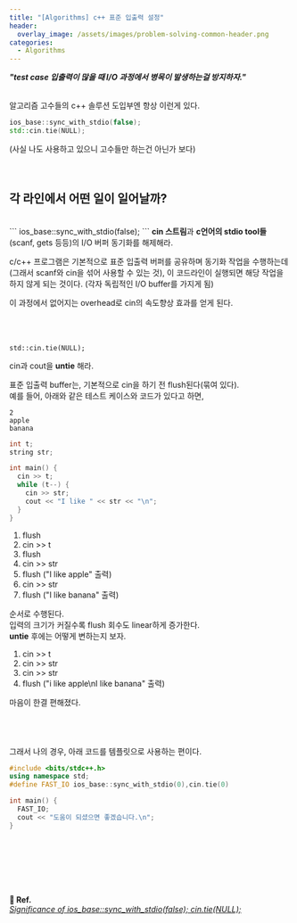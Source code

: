 ```yaml
---
title: "[Algorithms] c++ 표준 입출력 설정"
header:
  overlay_image: /assets/images/problem-solving-common-header.png
categories:
  - Algorithms
---
```


<cite><b>"test case 입출력이 많을 때 I/O 과정에서 병목이 발생하는걸 방지하자."</b></cite>
<br/><br/>

알고리즘 고수들의 c++ 솔루션 도입부엔 항상 이런게 있다.

```cpp
ios_base::sync_with_stdio(false);
std::cin.tie(NULL);
```
<span class="paragraph_little_chat">(사실 나도 사용하고 있으니 고수들만 하는건 아닌가 보다)</span>
<br/><br/><br/>

## 각 라인에서 어떤 일이 일어날까?

<br/>
```
ios_base::sync_with_stdio(false);
```
<b>cin 스트림</b>과 <b>c언어의 stdio tool들</b>(scanf, gets 등등)의 I/O 버퍼 동기화를 해제해라.

c/c++ 프로그램은 기본적으로 표준 입출력 버퍼를 공유하며 동기화 작업을 수행하는데
<span class="paragraph_little_chat">(그래서 scanf와 cin을 섞어 사용할 수 있는 것)</span>,
이 코드라인이 실행되면 해당 작업을 하지 않게 되는 것이다.
<span class="paragraph_little_chat">(각자 독립적인 I/O buffer를 가지게 됨)</span>

이 과정에서 없어지는 overhead로 cin의 속도향상 효과를 얻게 된다.
<br/><br/><br/><br/>

```
std::cin.tie(NULL);
```
cin과 cout을 <b>untie</b> 해라.

표준 입출력 buffer는, 기본적으로 cin을 하기 전 flush된다(묶여 있다).<br/>
예를 들어, 아래와 같은 테스트 케이스와 코드가 있다고 하면,
```
2
apple
banana
```
```cpp
int t;
string str;

int main() {
  cin >> t;
  while (t--) {
    cin >> str;
    cout << "I like " << str << "\n";
  }
}
```
1. flush
2. cin >> t
3. flush
4. cin >> str
5. flush ("I like apple" 출력)
6. cin >> str
7. flush ("I like banana" 출력)

순서로 수행된다.<br/>
입력의 크기가 커질수록 flush 회수도 linear하게 증가한다.<br/>
<b>untie</b> 후에는 어떻게 변하는지 보자.
1. cin >> t
2. cin >> str
3. cin >> str
4. flush ("i like apple\nI like banana" 출력)

마음이 한결 편해졌다.<br/>
<br/><br/><br/><br/>
그래서 나의 경우, 아래 코드를 템플릿으로 사용하는 편이다.

```cpp
#include <bits/stdc++.h>
using namespace std;
#define FAST_IO ios_base::sync_with_stdio(0),cin.tie(0)

int main() {
  FAST_IO;
  cout << "도움이 되셨으면 좋겠습니다.\n";
}
```

<br/><br/><br/><br/><br/><br/>
<b>📎 Ref.</b>  
<cite>[Significance of ios_base::sync_with_stdio(false); cin.tie(NULL);](https://stackoverflow.com/questions/31162367/significance-of-ios-basesync-with-stdiofalse-cin-tienull)</cite>